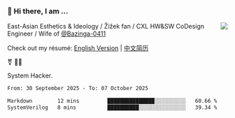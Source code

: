 ### 👋 Hi there, I am ...

<img align="right" src="https://github-readme-stats.vercel.app/api?username=vickiegpt&show_icons=true&icon_color=0366d6&bg_color=ffffff&hide_title=true" />

East-Asian Esthetics & Ideology / Žižek fan / CXL HW&SW CoDesign Engineer / Wife of [@Bazinga-0411](https://bazinga-0411.github.io/)

Check out my résumé: [English Version](http://asplos.dev/) | [中文简历](http://asplos.dev/CN.html)

⚧️ 
🏳️‍⚧️ 

System Hacker.


<!--START_SECTION:waka-->

```txt
From: 30 September 2025 - To: 07 October 2025

Markdown        12 mins         ███████████████░░░░░░░░░░   60.66 %
SystemVerilog   8 mins          ██████████░░░░░░░░░░░░░░░   39.34 %
```

<!--END_SECTION:waka-->
